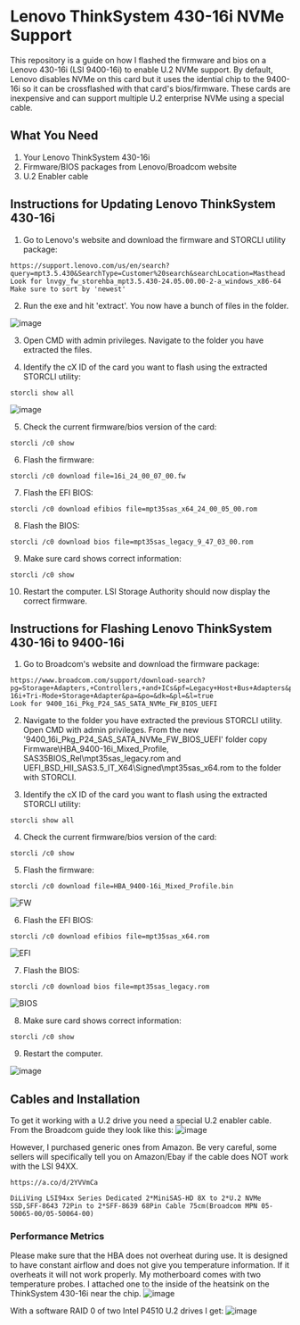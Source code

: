 # Lenovo ThinkSystem 430-16i NVMe Support
This repository is a guide on how I flashed the firmware and bios on a Lenovo 430-16i (LSI 9400-16i) to enable U.2 NVMe support. By default, Lenovo disables NVMe on this card but it uses the idential chip to the 9400-16i so it can be crossflashed with that card's bios/firmware. These cards are inexpensive and can support multiple U.2 enterprise NVMe using a special cable.

## What You Need
1.  Your Lenovo ThinkSystem 430-16i
2.  Firmware/BIOS packages from Lenovo/Broadcom website
3.  U.2 Enabler cable

## Instructions for Updating Lenovo ThinkSystem 430-16i
1. Go to Lenovo's website and download the firmware and STORCLI utility package:
````
https://support.lenovo.com/us/en/search?query=mpt3.5.430&SearchType=Customer%20search&searchLocation=Masthead
Look for lnvgy_fw_storehba_mpt3.5.430-24.05.00.00-2-a_windows_x86-64
Make sure to sort by 'newest'
````
2. Run the exe and hit 'extract'. You now have a bunch of files in the folder.

![image](https://github.com/user-attachments/assets/b36bcfdd-572d-40b9-91be-a67869d0e824)

3. Open CMD with admin privileges. Navigate to the folder you have extracted the files.

4. Identify the cX ID of the card you want to flash using the extracted STORCLI utility:
````
storcli show all
````
![image](https://github.com/user-attachments/assets/f7d9cdf4-cd02-40fd-8e39-460a4367ff62)


5. Check the current firmware/bios version of the card:
````
storcli /c0 show
````

6. Flash the firmware:
````
storcli /c0 download file=16i_24_00_07_00.fw
````

7. Flash the EFI BIOS:
````
storcli /c0 download efibios file=mpt35sas_x64_24_00_05_00.rom
````

8. Flash the BIOS:
````
storcli /c0 download bios file=mpt35sas_legacy_9_47_03_00.rom
````

9. Make sure card shows correct information:
````
storcli /c0 show
````

10. Restart the computer. LSI Storage Authority should now display the correct firmware.

## Instructions for Flashing Lenovo ThinkSystem 430-16i to 9400-16i 
1. Go to Broadcom's website and download the firmware package:
````
https://www.broadcom.com/support/download-search?pg=Storage+Adapters,+Controllers,+and+ICs&pf=Legacy+Host+Bus+Adapters&pn=HBA+9400-16i+Tri-Mode+Storage+Adapter&pa=&po=&dk=&pl=&l=true
Look for 9400_16i_Pkg_P24_SAS_SATA_NVMe_FW_BIOS_UEFI
````
2. Navigate to the folder you have extracted the previous STORCLI utility. Open CMD with admin privileges. From the new '9400_16i_Pkg_P24_SAS_SATA_NVMe_FW_BIOS_UEFI' folder copy Firmware\HBA_9400-16i_Mixed_Profile, SAS35BIOS_Rel\mpt35sas_legacy.rom and UEFI_BSD_HII_SAS3.5_IT_X64\Signed\mpt35sas_x64.rom to the folder with STORCLI.

3. Identify the cX ID of the card you want to flash using the extracted STORCLI utility:
````
storcli show all
````

4. Check the current firmware/bios version of the card:
````
storcli /c0 show
````

5. Flash the firmware:
````
storcli /c0 download file=HBA_9400-16i_Mixed_Profile.bin
````
![FW](https://github.com/user-attachments/assets/bf416ad0-14f2-432e-9c4a-62eb016e5fae)

6. Flash the EFI BIOS:
````
storcli /c0 download efibios file=mpt35sas_x64.rom
````
![EFI](https://github.com/user-attachments/assets/cf714708-c3fd-45b8-86be-82d20be9b247)

7. Flash the BIOS:
````
storcli /c0 download bios file=mpt35sas_legacy.rom
````
![BIOS](https://github.com/user-attachments/assets/bff7252e-2289-4a1f-a3ce-1978d64750bb)

8. Make sure card shows correct information:
````
storcli /c0 show
````

9. Restart the computer.

![image](https://github.com/user-attachments/assets/a9b650b2-b1e7-433d-bdd7-e779612efab5)


## Cables and Installation
To get it working with a U.2 drive you need a special U.2 enabler cable. From the Broadcom guide they look like this:
![image](https://github.com/user-attachments/assets/bb3a3996-78fb-4ee5-8b65-ca437fbb3d51)

However, I purchased generic ones from Amazon. Be very careful, some sellers will specifically tell you on Amazon/Ebay if the cable does NOT work with the LSI 94XX.
````
https://a.co/d/2YVVmCa

DiLiVing LSI94xx Series Dedicated 2*MiniSAS-HD 8X to 2*U.2 NVMe SSD,SFF-8643 72Pin to 2*SFF-8639 68Pin Cable 75cm(Broadcom MPN 05-50065-00/05-50064-00)
````


### Performance Metrics
Please make sure that the HBA does not overheat during use. It is designed to have constant airflow and does not give you temperature information. If it overheats it will not work properly. My motherboard comes with two temperature probes. I attached one to the inside of the heatsink on the ThinkSystem 430-16i near the chip.
![image](https://github.com/user-attachments/assets/70020f9a-0be4-49d9-8681-6c775a29a65f)

With a software RAID 0 of two Intel P4510 U.2 drives I get:
![image](https://github.com/user-attachments/assets/eaffa31b-9870-4b4a-9388-613efd1bfbbf)


